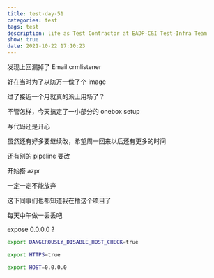 ```yaml
---
title: test-day-51
categories: test
tags: test
description: life as Test Contractor at EADP-C&I Test-Infra Team
show: true
date: 2021-10-22 17:10:23
---
```


发现上回漏掉了 Email.crmlistener
 
好在当时为了以防万一做了个 image

过了接近一个月就真的派上用场了？

不管怎样，今天搞定了一小部分的 onebox setup

写代码还是开心

虽然还有好多要继续改，希望周一回来以后还有更多的时间

还有别的 pipeline 要改

开始搭 azpr

一定一定不能放弃

这下同事们也都知道我在撸这个项目了

每天中午做一丢丢吧

expose 0.0.0.0 ?

```bash
export DANGEROUSLY_DISABLE_HOST_CHECK=true

export HTTPS=true

export HOST=0.0.0.0
```